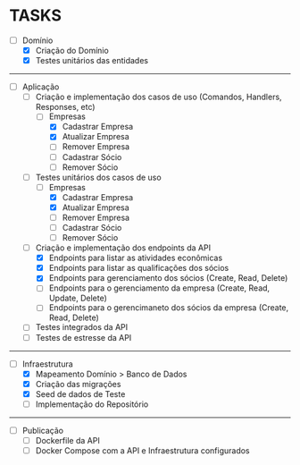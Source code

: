 # TASKS

- [ ] Domínio
  - [x] Criação do Domínio
  - [x] Testes unitários das entidades

---

- [ ] Aplicação
  - [ ] Criação e implementação dos casos de uso (Comandos, Handlers, Responses, etc)
    - [ ] Empresas
      - [x] Cadastrar Empresa
      - [x] Atualizar Empresa
      - [ ] Remover Empresa
      - [ ] Cadastrar Sócio
      - [ ] Remover Sócio
  - [ ] Testes unitários dos casos de uso
    - [ ] Empresas
      - [x] Cadastrar Empresa
      - [x] Atualizar Empresa
      - [ ] Remover Empresa
      - [ ] Cadastrar Sócio
      - [ ] Remover Sócio
  - [ ] Criação e implementação dos endpoints da API
    - [x] Endpoints para listar as atividades econômicas
    - [x] Endpoints para listar as qualificações dos sócios
    - [x] Endpoints para gerenciamento dos sócios (Create, Read, Delete)
    - [ ] Endpoints para o gerenciamento da empresa (Create, Read, Update, Delete)
    - [ ] Endpoints para o gerencimaneto dos sócios da empresa (Create, Read, Delete)
  - [ ] Testes integrados da API
  - [ ] Testes de estresse da API

---

- [ ] Infraestrutura
  - [x] Mapeamento Domínio > Banco de Dados
  - [x] Criação das migrações
  - [x] Seed de dados de Teste
  - [ ] Implementação do Repositório

---

- [ ] Publicação
  - [ ] Dockerfile da API
  - [ ] Docker Compose com a API e Infraestrutura configurados
